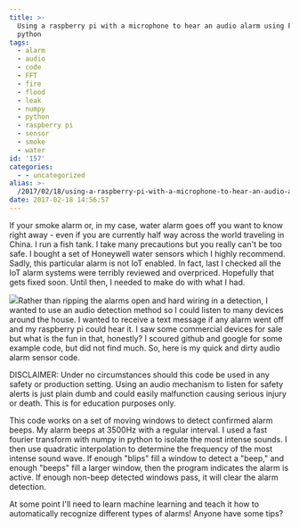 ```yaml
---
title: >-
  Using a raspberry pi with a microphone to hear an audio alarm using FFT in
  python
tags:
  - alarm
  - audio
  - code
  - FFT
  - fire
  - flood
  - leak
  - numpy
  - python
  - raspberry pi
  - sensor
  - smoke
  - water
id: '157'
categories:
  - - uncategorized
alias: >-
  /2017/02/18/using-a-raspberry-pi-with-a-microphone-to-hear-an-audio-alarm-using-fft-in-python/
date: 2017-02-18 14:56:57
---
```


If your smoke alarm or, in my case, water alarm goes off you want to know right away - even if you are currently half way across the world traveling in China. I run a fish tank. I take many precautions but you really can't be too safe. I bought a set of Honeywell water sensors which I highly recommend. Sadly, this particular alarm is not IoT enabled. In fact, last I checked all the IoT alarm systems were terribly reviewed and overpriced. Hopefully that gets fixed soon. Until then, I needed to make do with what I had.
<!-- more -->
[![](http://www.benchodroff.com/wp-content/uploads/2017/02/51ZtsQWq7vL._SL1000_-300x300.jpg)](http://www.benchodroff.com/wp-content/uploads/2017/02/51ZtsQWq7vL._SL1000_.jpg)Rather than ripping the alarms open and hard wiring in a detection, I wanted to use an audio detection method so I could listen to many devices around the house. I wanted to receive a text message if any alarm went off and my raspberry pi could hear it. I saw some commercial devices for sale but what is the fun in that, honestly? I scoured github and google for some example code, but did not find much. So, here is my quick and dirty audio alarm sensor code.

DISCLAIMER: Under no circumstances should this code be used in any safety or production setting. Using an audio mechanism to listen for safety alerts is just plain dumb and could easily malfunction causing serious injury or death. This is for education purposes only.

This code works on a set of moving windows to detect confirmed alarm beeps. My alarm beeps at 3500Hz with a regular interval. I used a fast fourier transform with numpy in python to isolate the most intense sounds. I then use quadratic interpolation to determine the frequency of the most intense sound wave. If enough "blips" fill a window to detect a "beep," and enough "beeps" fill a larger window, then the program indicates the alarm is active. If enough non-beep detected windows pass, it will clear the alarm detection.

At some point I'll need to learn machine learning and teach it how to automatically recognize different types of alarms! Anyone have some tips?